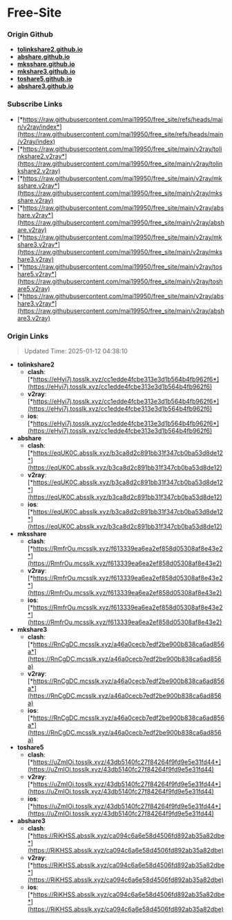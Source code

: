 # Free-Site

### Origin Github

- [**tolinkshare2.github.io**](https://github.com/tolinkshare2/tolinkshare2.github.io)
- [**abshare.github.io**](https://github.com/abshare/abshare.github.io)
- [**mksshare.github.io**](https://github.com/mksshare/mksshare.github.io)
- [**mkshare3.github.io**](https://github.com/mkshare3/mkshare3.github.io)
- [**toshare5.github.io**](https://github.com/toshare5/toshare5.github.io)
- [**abshare3.github.io**](https://github.com/abshare3/abshare3.github.io)

### Subscribe Links

- [*https://raw.githubusercontent.com/mai19950/free_site/refs/heads/main/v2ray/index*](https://raw.githubusercontent.com/mai19950/free_site/refs/heads/main/v2ray/index)
- [*https://raw.githubusercontent.com/mai19950/free_site/main/v2ray/tolinkshare2.v2ray*](https://raw.githubusercontent.com/mai19950/free_site/main/v2ray/tolinkshare2.v2ray)
- [*https://raw.githubusercontent.com/mai19950/free_site/main/v2ray/mksshare.v2ray*](https://raw.githubusercontent.com/mai19950/free_site/main/v2ray/mksshare.v2ray)
- [*https://raw.githubusercontent.com/mai19950/free_site/main/v2ray/abshare.v2ray*](https://raw.githubusercontent.com/mai19950/free_site/main/v2ray/abshare.v2ray)
- [*https://raw.githubusercontent.com/mai19950/free_site/main/v2ray/mkshare3.v2ray*](https://raw.githubusercontent.com/mai19950/free_site/main/v2ray/mkshare3.v2ray)
- [*https://raw.githubusercontent.com/mai19950/free_site/main/v2ray/toshare5.v2ray*](https://raw.githubusercontent.com/mai19950/free_site/main/v2ray/toshare5.v2ray)
- [*https://raw.githubusercontent.com/mai19950/free_site/main/v2ray/abshare3.v2ray*](https://raw.githubusercontent.com/mai19950/free_site/main/v2ray/abshare3.v2ray)

### Origin Links

> Updated Time: 2025-01-12 04:38:10

- **tolinkshare2**
  - **clash**: [*https://eHyi7j.tosslk.xyz/cc1edde4fcbe313e3d1b564b4fb962f6*](https://eHyi7j.tosslk.xyz/cc1edde4fcbe313e3d1b564b4fb962f6)
  - **v2ray**: [*https://eHyi7j.tosslk.xyz/cc1edde4fcbe313e3d1b564b4fb962f6*](https://eHyi7j.tosslk.xyz/cc1edde4fcbe313e3d1b564b4fb962f6)
  - **ios**: [*https://eHyi7j.tosslk.xyz/cc1edde4fcbe313e3d1b564b4fb962f6*](https://eHyi7j.tosslk.xyz/cc1edde4fcbe313e3d1b564b4fb962f6)
- **abshare**
  - **clash**: [*https://eqUK0C.absslk.xyz/b3ca8d2c891bb31f347cb0ba53d8de12*](https://eqUK0C.absslk.xyz/b3ca8d2c891bb31f347cb0ba53d8de12)
  - **v2ray**: [*https://eqUK0C.absslk.xyz/b3ca8d2c891bb31f347cb0ba53d8de12*](https://eqUK0C.absslk.xyz/b3ca8d2c891bb31f347cb0ba53d8de12)
  - **ios**: [*https://eqUK0C.absslk.xyz/b3ca8d2c891bb31f347cb0ba53d8de12*](https://eqUK0C.absslk.xyz/b3ca8d2c891bb31f347cb0ba53d8de12)
- **mksshare**
  - **clash**: [*https://RmfrOu.mcsslk.xyz/f613339ea6ea2ef858d05308af8e43e2*](https://RmfrOu.mcsslk.xyz/f613339ea6ea2ef858d05308af8e43e2)
  - **v2ray**: [*https://RmfrOu.mcsslk.xyz/f613339ea6ea2ef858d05308af8e43e2*](https://RmfrOu.mcsslk.xyz/f613339ea6ea2ef858d05308af8e43e2)
  - **ios**: [*https://RmfrOu.mcsslk.xyz/f613339ea6ea2ef858d05308af8e43e2*](https://RmfrOu.mcsslk.xyz/f613339ea6ea2ef858d05308af8e43e2)
- **mkshare3**
  - **clash**: [*https://RnCgDC.mcsslk.xyz/a46a0cecb7edf2be900b838ca6ad856a*](https://RnCgDC.mcsslk.xyz/a46a0cecb7edf2be900b838ca6ad856a)
  - **v2ray**: [*https://RnCgDC.mcsslk.xyz/a46a0cecb7edf2be900b838ca6ad856a*](https://RnCgDC.mcsslk.xyz/a46a0cecb7edf2be900b838ca6ad856a)
  - **ios**: [*https://RnCgDC.mcsslk.xyz/a46a0cecb7edf2be900b838ca6ad856a*](https://RnCgDC.mcsslk.xyz/a46a0cecb7edf2be900b838ca6ad856a)
- **toshare5**
  - **clash**: [*https://uZmIOi.tosslk.xyz/43db5140fc27f84264f9fd9e5e31fd44*](https://uZmIOi.tosslk.xyz/43db5140fc27f84264f9fd9e5e31fd44)
  - **v2ray**: [*https://uZmIOi.tosslk.xyz/43db5140fc27f84264f9fd9e5e31fd44*](https://uZmIOi.tosslk.xyz/43db5140fc27f84264f9fd9e5e31fd44)
  - **ios**: [*https://uZmIOi.tosslk.xyz/43db5140fc27f84264f9fd9e5e31fd44*](https://uZmIOi.tosslk.xyz/43db5140fc27f84264f9fd9e5e31fd44)
- **abshare3**
  - **clash**: [*https://RiKHSS.absslk.xyz/ca094c6a6e58d4506fd892ab35a82dbe*](https://RiKHSS.absslk.xyz/ca094c6a6e58d4506fd892ab35a82dbe)
  - **v2ray**: [*https://RiKHSS.absslk.xyz/ca094c6a6e58d4506fd892ab35a82dbe*](https://RiKHSS.absslk.xyz/ca094c6a6e58d4506fd892ab35a82dbe)
  - **ios**: [*https://RiKHSS.absslk.xyz/ca094c6a6e58d4506fd892ab35a82dbe*](https://RiKHSS.absslk.xyz/ca094c6a6e58d4506fd892ab35a82dbe)
